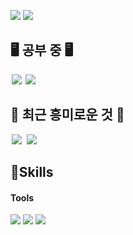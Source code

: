 <p>
  <a href="https://jungjunhyeok.tistory.com/" target="_blank"><img src="https://img.shields.io/badge/MyBlog-F0B90B?style=flat-square&logo=GitHub&logoColor=white"/></a>
  <a href="ted05050505@gmail.com" target="_blank"><img src="https://img.shields.io/badge/ted05050505@gmail.com-EA4335?style=flat-square&logo=Gmail&logoColor=white"/></a>
</p>


## 🖥️ 공부 중 🖥️
<p>
  <img src = "https://img.shields.io/badge/-C++-black?style=flat&logo=c%2B%2B" style="height : auto; margin-left : 2px; margin-right : 2px;"/> <img             src="https://img.shields.io/badge/Unreal Engine-0E1128?style=flat-square&logo=UnrealEngine&logoColor=white"/> 
</p>
  
  
## 🦘 최근 흥미로운 것 🦘
<p>
  <img src = "https://img.shields.io/badge/-JavaScript-black?style=flat&logo=JavaScript&logoColor=F7DF1E" style="height : auto; margin-left : 2px; margin-right : 2px;"/> <img src = "https://img.shields.io/badge/-react-black?style=flat&logo=react&logoColor=61DAFB" style="height : auto; margin-left : 2px; margin-right : 2px;"/>
</p>

  
## 💪Skills
#### Tools
<p>
  <img src="https://img.shields.io/badge/Ableton Live-000000?style=flat-square&logo=AbletonLive&logoColor=white"/> <img src="https://img.shields.io/badge/Unreal Engine-0E1128? style=flat-square&logo=UnrealEngine&logoColor=white"/> <img src="https://img.shields.io/badge/Adobe After Effects-black?style=flat-square&logo=AdobeAfterEffects&logoColor=white"/>
</p>
